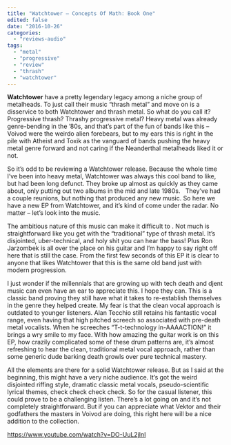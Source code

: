 ```yaml
---
title: "Watchtower – Concepts Of Math: Book One"
edited: false
date: "2016-10-26"
categories:
  - "reviews-audio"
tags:
  - "metal"
  - "progressive"
  - "review"
  - "thrash"
  - "watchtower"
---
```


**Watchtower** have a pretty legendary legacy among a niche group of metalheads. To just call their music “thrash metal” and move on is a disservice to both Watchtower and thrash metal. So what do you call it? Progressive thrash? Thrashy progressive metal? Heavy metal was already genre-bending in the ’80s, and that’s part of the fun of bands like this – Voivod were the weirdo alien forebears, but to my ears this is right in the pile with Atheist and Toxik as the vanguard of bands pushing the heavy metal genre forward and not caring if the Neanderthal metalheads liked it or not.

So it’s odd to be reviewing a Watchtower release. Because the whole time I’ve been into heavy metal, Watchtower was always this cool band to like, but had been long defunct. They broke up almost as quickly as they came about, only putting out two albums in the mid and late 1980s.   They’ve had a couple reunions, but nothing that produced any new music. So here we have a new EP from Watchtower, and it’s kind of come under the radar. No matter – let’s look into the music.

The ambitious nature of this music can make it difficult to . Not much is straightforward like you get with the “traditional” type of thrash metal. It’s disjointed, uber-technical, and holy shit you can hear the bass! Plus Ron Jarzombek is all over the place on his guitar and I’m happy to say right off here that is still the case. From the first few seconds of this EP it is clear to anyone that likes Watchtower that this is the same old band just with modern progression.

I just wonder if the millennials that are growing up with tech death and djent music can even have an ear to appreciate this. I hope they can. This is a classic band proving they still have what it takes to re-establish themselves in the genre they helped create. My fear is that the clean vocal approach is outdated to younger listeners. Alan Tecchio still retains his fantastic vocal range, even having that high pitched screech so associated with pre-death metal vocalists. When he screeches “T-t-technology in-AAAACTION!” it brings a wry smile to my face. With how amazing the guitar work is on this EP, how crazily complicated some of these drum patterns are, it’s almost refreshing to hear the clean, traditional metal vocal approach, rather than some generic dude barking death growls over pure technical mastery.

All the elements are there for a solid Watchtower release. But as I said at the beginning, this might have a very niche audience. It’s got the weird disjointed riffing style, dramatic classic metal vocals, pseudo-scientific lyrical themes, check check check check. So for the casual listener, this could prove to be a challenging listen. There’s a lot going on and it’s not completely straightforward. But if you can appreciate what Vektor and their godfathers the masters in Voivod are doing, this right here will be a nice addition to the collection.

https://www.youtube.com/watch?v=DO-UuL2jlnI
